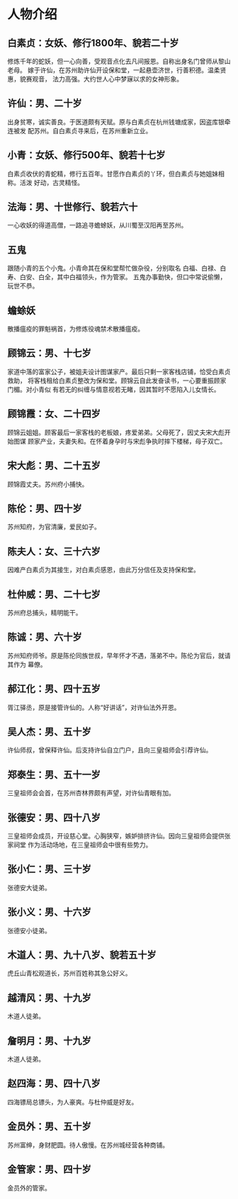 # 人物介绍

## 白素贞：女妖、修行1800年、貌若二十岁

修炼千年的蛇妖，但一心向善，受观音点化去凡间报恩。自称出身名门曾师从黎山老母。
嫁于许仙，在苏州助许仙开设保和堂，一起悬壶济世，行善积德。温柔贤惠，貌赛观音，
法力高强。大约世人心中梦寐以求的女神形象。

## 许仙：男、二十岁

出身贫寒，诚实善良。于医道颇有天赋。原与白素贞在杭州钱塘成家，因盗库银牵连被发
配苏州。自白素贞寻来后，在苏州重新立业。

## 小青：女妖、修行500年、貌若十七岁

白素贞收伏的青蛇精，修行五百年。甘愿作白素贞的丫环，但白素贞与她姐妹相称。活泼
好动，古灵精怪。

## 法海：男、十世修行、貌若六十

一心收妖的得道高僧，一路追寻蟾蜍妖，从川蜀至汉阳再至苏州。

## 五鬼

跟随小青的五个小鬼。小青命其在保和堂帮忙做杂役，分别取名
白福、白禄、白寿、白安、白全，其中白福领头，作为管家。
五鬼办事勤快，但口中常说偷懒，玩世不恭。

## 蟾蜍妖

散播瘟疫的罪魁祸首，为修炼役魂禁术散播瘟疫。

## 顾锦云：男、十七岁

家道中落的富家公子，被姐夫设计图谋家产。最后只剩一家客栈店铺，恰受白素贞救助，
将客栈租给白素贞整改为保和堂。顾锦云自此发奋读书，一心要重振顾家门楣。对小青似
有若无的纠缠与情意视若无睹，因其暂时不愿陷入儿女情长。

## 顾锦霞：女、二十四岁

顾锦云姐姐。顾客最后一家客栈的老板娘，疼爱弟弟。父母死了，因丈夫宋大彪开始图谋
顾家产业，夫妻失和。在怀着身孕时与宋彪争执时摔下楼梯，母子双亡。

## 宋大彪：男、二十五岁

顾锦霞丈夫。苏州府小捕快。

## 陈伦：男、四十岁

苏州知府，为官清廉，爱民如子。

## 陈夫人：女、三十六岁

因难产白素贞为其接生，对白素贞感恩，由此万分信任及支持保和堂。

## 杜仲威：男、二十七岁

苏州府总捕头，精明能干。

## 陈诚：男、六十岁

苏州知府师爷。原是陈伦同族世叔，早年怀才不遇，落弟不中。陈伦为官后，就请其作为
幕僚。

## 郝江化：男、四十五岁

胥江驿丞，原是接管许仙的。人称“好讲话”，对许仙法外开恩。

## 吴人杰：男、五十岁

许仙师叔，曾保释许仙。后支持许仙自立门户，且向三皇祖师会引荐许仙。

## 郑泰生：男、五十一岁

三皇祖师会会首，在苏州杏林界颇有声望，对许仙青眼有加。

## 张德安：男、四十八岁

三皇祖师会成员，开设慈心堂。心胸狭窄，嫉妒排挤许仙。因向三皇祖师会提供张家祠堂
作为活动场地，在三皇祖师会中很有些势力。

## 张小仁：男、三十岁

张德安大徒弟。

## 张小义：男、十六岁

张德安小徒弟。

## 木道人：男、九十八岁、貌若五十岁

虎丘山青松观道长，苏州百姓称其急公好义。

## 越清风：男、十九岁

木道人徒弟。

## 詹明月：男、十九岁

木道人徒弟。

## 赵四海：男、四十八岁

四海镖局总镖头，为人豪爽。与杜仲威是好友。

## 金员外：男、五十岁

苏州富绅，身财肥圆。待人傲慢。在苏州城经营各种商铺。

## 金管家：男、四十岁

金员外的管家。
